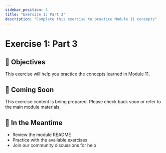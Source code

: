 ```yaml
---
sidebar_position: 4
title: "Exercise 1: Part 3"
description: "Complete this exercise to practice Module 11 concepts"
---
```


# Exercise 1: Part 3

## 🎯 Objectives

This exercise will help you practice the concepts learned in Module 11.

## 📝 Coming Soon

This exercise content is being prepared. Please check back soon or refer to the main module materials.

## 🚀 In the Meantime

- Review the module README
- Practice with the available exercises
- Join our community discussions for help
